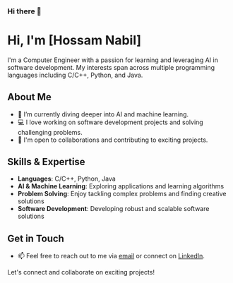 ### Hi there 👋

<!--
**Hossam-N/Hossam-N** is a ✨ _special_ ✨ repository because its `README.md` (this file) appears on your GitHub profile.

Here are some ideas to get you started:

- 🔭 I’m currently working on ...
- 🌱 I’m currently learning ...
- 👯 I’m looking to collaborate on ...
- 🤔 I’m looking for help with ...
- 💬 Ask me about ...
- 📫 How to reach me: ...
- 😄 Pronouns: ...
- ⚡ Fun fact: ...
-->
# Hi, I'm [Hossam Nabil] 

I'm a Computer Engineer with a passion for learning and leveraging AI in software development. My interests span across multiple programming languages including C/C++, Python, and Java.

## About Me

- 🔭 I’m currently diving deeper into AI and machine learning.
- 💻 I love working on software development projects and solving challenging problems.
- 🤝 I'm open to collaborations and contributing to exciting projects.

## Skills & Expertise

- **Languages**: C/C++, Python, Java
- **AI & Machine Learning**: Exploring applications and learning algorithms
- **Problem Solving**: Enjoy tackling complex problems and finding creative solutions
- **Software Development**: Developing robust and scalable software solutions

## Get in Touch

- 📫 Feel free to reach out to me via [email](hossmog2001@gmail.com) or connect on [LinkedIn](https://www.linkedin.com/in/hossam-nabil-a7a702239/).

Let's connect and collaborate on exciting projects!
